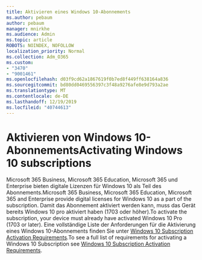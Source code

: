 ```yaml
---
title: Aktivieren eines Windows 10-Abonnements
ms.author: pebaum
author: pebaum
manager: mnirkhe
ms.audience: Admin
ms.topic: article
ROBOTS: NOINDEX, NOFOLLOW
localization_priority: Normal
ms.collection: Adm_O365
ms.custom:
- "3470"
- "9001461"
ms.openlocfilehash: d03f9cd62a1867619f0b7ed8f449ff638164a836
ms.sourcegitcommit: bd80dd0469556397c3f48a9276afe8e9d793a2ae
ms.translationtype: MT
ms.contentlocale: de-DE
ms.lasthandoff: 12/19/2019
ms.locfileid: "40744613"
---
```

# <a name="activating-windows-10-subscriptions"></a><span data-ttu-id="d4d49-102">Aktivieren von Windows 10-Abonnements</span><span class="sxs-lookup"><span data-stu-id="d4d49-102">Activating Windows 10 subscriptions</span></span>

<span data-ttu-id="d4d49-103">Microsoft 365 Business, Microsoft 365 Education, Microsoft 365 und Enterprise bieten digitale Lizenzen für Windows 10 als Teil des Abonnements.</span><span class="sxs-lookup"><span data-stu-id="d4d49-103">Microsoft 365 Business, Microsoft 365 Education, Microsoft 365 and Enterprise provide digital licenses for Windows 10 as a part of the subscription.</span></span> <span data-ttu-id="d4d49-104">Damit das Abonnement aktiviert werden kann, muss das Gerät bereits Windows 10 pro aktiviert haben (1703 oder höher).</span><span class="sxs-lookup"><span data-stu-id="d4d49-104">To activate the subscription, your device must already have activated Windows 10 Pro (1703 or later).</span></span> <span data-ttu-id="d4d49-105">Eine vollständige Liste der Anforderungen für die Aktivierung eines Windows 10-Abonnements finden Sie unter [Windows 10 Subscription Activation Requirements](https://docs.microsoft.com/windows/deployment/windows-10-subscription-activation#requirements).</span><span class="sxs-lookup"><span data-stu-id="d4d49-105">To see a full list of requirements for activating a Windows 10 Subscription see [Windows 10 Subscription Activation Requirements](https://docs.microsoft.com/windows/deployment/windows-10-subscription-activation#requirements).</span></span>
